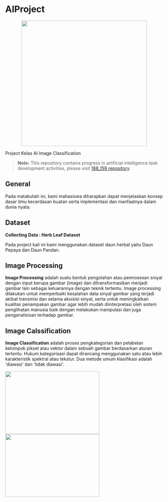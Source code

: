 # AIProject

<p align="center"><a target="_blank"><img src="https://thumbs.dreamstime.com/b/ai-artificial-intelligence-logo-machine-learning-concept-sphere-grid-wave-binary-code-big-data-innovation-technology-148839181.jpg" width="400"></a></p>

Project Kelas AI 
Image Classification
> **Note:** This repository contains progress in artificial intelligence task development activities, please visit [188_159 repository](https://github.com/Ibadd/AIProject).

## General
Pada matakuliah ini, kami mahasiswa diharapkan dapat menjelaskan konsep dasar ilmu kecerdasan buatan serta implementasi dan manfaatnya dalam dunia nyata.

## Dataset
**Collecting Data : Herb Leaf Dataset**

Pada project kali ini kami menggunakan dataset daun herbal yaitu Daun Pepaya dan Daun Pandan.

## Image Processing
**Image Processing** adalah suatu bentuk pengolahan atau pemrosesan sinyal dengan input berupa gambar (image) dan ditransformasikan menjadi gambar lain sebagai keluarannya dengan teknik tertentu. Image processing dilakukan untuk memperbaiki kesalahan data sinyal gambar yang terjadi akibat transmisi dan selama akuisisi sinyal, serta untuk meningkatkan kualitas penampakan gambar agar lebih mudah diinterpretasi oleh sistem penglihatan manusia baik dengan melakukan manipulasi dan juga penganalisisan terhadap gambar.

## Image Calssification
**Image Classification** adalah proses pengkategorian dan pelabelan kelompok piksel atau vektor dalam sebuah gambar berdasarkan aturan tertentu. Hukum kategorisasi dapat dirancang menggunakan satu atau lebih karakteristik spektral atau tekstur. Dua metode umum klasifikasi adalah 'diawasi' dan 'tidak diawasi'.

<img src="https://user-images.githubusercontent.com/79823545/137839046-808f337d-7b41-48f3-a771-bc3d9f14819e.jpg" width="300" height="200">  <img src="https://user-images.githubusercontent.com/79823545/137839183-c17850ee-f5d2-4784-90fb-be1c89f4a642.jpg" width="300" height="200">
